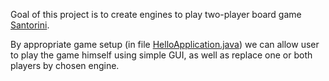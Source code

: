Goal of this project is to create engines to play two-player board game [Santorini](https://boardgamegeek.com/boardgame/194655/santorini).

By appropriate game setup (in file [HelloApplication.java](santorini-engine/src/main/java/com/example/santorini_engine_gui/HelloApplication.Java)) we can allow user to play the game himself using simple GUI, as well as replace one or both players by chosen engine.
